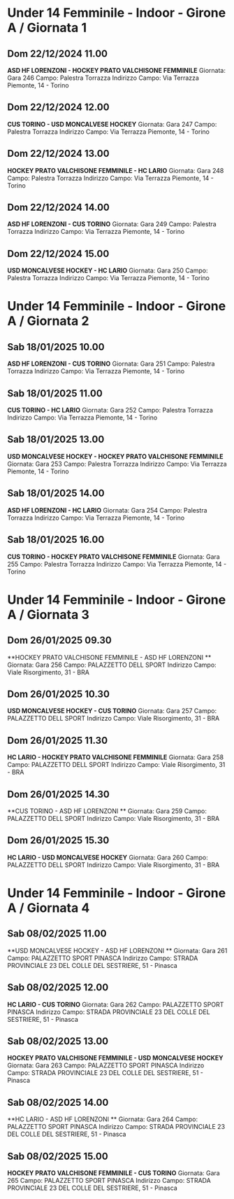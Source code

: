 # Under 14 Femminile - Indoor  - Girone A / Giornata 1
## Dom 22/12/2024 11.00
**ASD HF LORENZONI  - HOCKEY PRATO VALCHISONE FEMMINILE**
Giornata: Gara 246
Campo: Palestra Torrazza 
Indirizzo Campo:  Via Terrazza Piemonte, 14 - Torino


## Dom 22/12/2024 12.00
**CUS TORINO - USD MONCALVESE HOCKEY**
Giornata: Gara 247
Campo: Palestra Torrazza 
Indirizzo Campo:  Via Terrazza Piemonte, 14 - Torino


## Dom 22/12/2024 13.00
**HOCKEY PRATO VALCHISONE FEMMINILE - HC LARIO**
Giornata: Gara 248
Campo: Palestra Torrazza 
Indirizzo Campo:  Via Terrazza Piemonte, 14 - Torino


## Dom 22/12/2024 14.00
**ASD HF LORENZONI  - CUS TORINO**
Giornata: Gara 249
Campo: Palestra Torrazza 
Indirizzo Campo:  Via Terrazza Piemonte, 14 - Torino


## Dom 22/12/2024 15.00
**USD MONCALVESE HOCKEY - HC LARIO**
Giornata: Gara 250
Campo: Palestra Torrazza 
Indirizzo Campo:  Via Terrazza Piemonte, 14 - Torino

# Under 14 Femminile - Indoor  - Girone A / Giornata 2
## Sab 18/01/2025 10.00
**ASD HF LORENZONI  - CUS TORINO**
Giornata: Gara 251
Campo: Palestra Torrazza 
Indirizzo Campo:  Via Terrazza Piemonte, 14 - Torino


## Sab 18/01/2025 11.00
**CUS TORINO - HC LARIO**
Giornata: Gara 252
Campo: Palestra Torrazza 
Indirizzo Campo:  Via Terrazza Piemonte, 14 - Torino


## Sab 18/01/2025 13.00
**USD MONCALVESE HOCKEY - HOCKEY PRATO VALCHISONE FEMMINILE**
Giornata: Gara 253
Campo: Palestra Torrazza 
Indirizzo Campo:  Via Terrazza Piemonte, 14 - Torino


## Sab 18/01/2025 14.00
**ASD HF LORENZONI  - HC LARIO**
Giornata: Gara 254
Campo: Palestra Torrazza 
Indirizzo Campo:  Via Terrazza Piemonte, 14 - Torino


## Sab 18/01/2025 16.00
**CUS TORINO - HOCKEY PRATO VALCHISONE FEMMINILE**
Giornata: Gara 255
Campo: Palestra Torrazza 
Indirizzo Campo:  Via Terrazza Piemonte, 14 - Torino

# Under 14 Femminile - Indoor  - Girone A / Giornata 3
## Dom 26/01/2025 09.30
**HOCKEY PRATO VALCHISONE FEMMINILE - ASD HF LORENZONI **
Giornata: Gara 256
Campo: PALAZZETTO DELL SPORT 
Indirizzo Campo:  Viale Risorgimento, 31 - BRA


## Dom 26/01/2025 10.30
**USD MONCALVESE HOCKEY - CUS TORINO**
Giornata: Gara 257
Campo: PALAZZETTO DELL SPORT 
Indirizzo Campo:  Viale Risorgimento, 31 - BRA


## Dom 26/01/2025 11.30
**HC LARIO - HOCKEY PRATO VALCHISONE FEMMINILE**
Giornata: Gara 258
Campo: PALAZZETTO DELL SPORT 
Indirizzo Campo:  Viale Risorgimento, 31 - BRA


## Dom 26/01/2025 14.30
**CUS TORINO - ASD HF LORENZONI **
Giornata: Gara 259
Campo: PALAZZETTO DELL SPORT 
Indirizzo Campo:  Viale Risorgimento, 31 - BRA


## Dom 26/01/2025 15.30
**HC LARIO - USD MONCALVESE HOCKEY**
Giornata: Gara 260
Campo: PALAZZETTO DELL SPORT 
Indirizzo Campo:  Viale Risorgimento, 31 - BRA

# Under 14 Femminile - Indoor  - Girone A / Giornata 4
## Sab 08/02/2025 11.00
**USD MONCALVESE HOCKEY - ASD HF LORENZONI **
Giornata: Gara 261
Campo: PALAZZETTO SPORT PINASCA 
Indirizzo Campo:  STRADA PROVINCIALE 23 DEL COLLE DEL SESTRIERE, 51 - Pinasca


## Sab 08/02/2025 12.00
**HC LARIO - CUS TORINO**
Giornata: Gara 262
Campo: PALAZZETTO SPORT PINASCA 
Indirizzo Campo:  STRADA PROVINCIALE 23 DEL COLLE DEL SESTRIERE, 51 - Pinasca


## Sab 08/02/2025 13.00
**HOCKEY PRATO VALCHISONE FEMMINILE - USD MONCALVESE HOCKEY**
Giornata: Gara 263
Campo: PALAZZETTO SPORT PINASCA 
Indirizzo Campo:  STRADA PROVINCIALE 23 DEL COLLE DEL SESTRIERE, 51 - Pinasca


## Sab 08/02/2025 14.00
**HC LARIO - ASD HF LORENZONI **
Giornata: Gara 264
Campo: PALAZZETTO SPORT PINASCA 
Indirizzo Campo:  STRADA PROVINCIALE 23 DEL COLLE DEL SESTRIERE, 51 - Pinasca


## Sab 08/02/2025 15.00
**HOCKEY PRATO VALCHISONE FEMMINILE - CUS TORINO**
Giornata: Gara 265
Campo: PALAZZETTO SPORT PINASCA 
Indirizzo Campo:  STRADA PROVINCIALE 23 DEL COLLE DEL SESTRIERE, 51 - Pinasca


